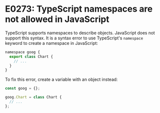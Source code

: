 # E0273: TypeScript namespaces are not allowed in JavaScript

TypeScript supports namespaces to describe objects. JavaScript does not support
this syntax. It is a syntax error to use TypeScript's `namespace` keyword to
create a namespace in JavaScript:

```javascript
namespace goog {
  export class Chart {
    // ...
  }
}
```

To fix this error, create a variable with an object instead:

```javascript
const goog = {};

goog.Chart = class Chart {
  // ...
};
```
